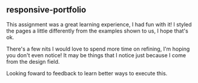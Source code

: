 ## responsive-portfolio

This assignment was a great learning experience, I had fun with it! I styled the pages a little differently from the examples shown to us, I hope that's ok. 

There's a few nits I would love to spend more time on refining, I'm hoping you don't even notice! It may be things that I notice just because I come from the design field. 

Looking foward to feedback to learn better ways to execute this.